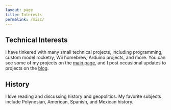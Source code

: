 ```yaml
---
layout: page
title: Interests
permalink: /misc/
---
```


## Technical Interests

I have tinkered with many small technical projects, including programming, custom model rocketry, Wii homebrew, Arduino projects, and more. You can see some of my projects on the [main page](/), and I post occasional updates to projects on the [blog](/blog/).

## History

I love reading and discussing history and geopolitics. My favorite subjects include Polynesian, American, Spanish, and Mexican history. 